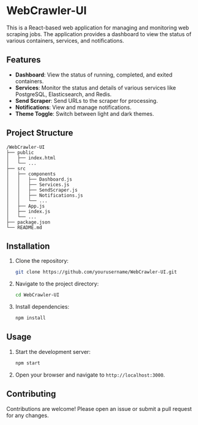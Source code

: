 # WebCrawler-UI

This is a React-based web application for managing and monitoring web scraping jobs. The application provides a dashboard to view the status of various containers, services, and notifications.

## Features

- **Dashboard**: View the status of running, completed, and exited containers.
- **Services**: Monitor the status and details of various services like PostgreSQL, Elasticsearch, and Redis.
- **Send Scraper**: Send URLs to the scraper for processing.
- **Notifications**: View and manage notifications.
- **Theme Toggle**: Switch between light and dark themes.

## Project Structure

```
/WebCrawler-UI
├── public
│   ├── index.html
│   └── ...
├── src
│   ├── components
│   │   ├── Dashboard.js
│   │   ├── Services.js
│   │   ├── SendScraper.js
│   │   ├── Notifications.js
│   │   └── ...
│   ├── App.js
│   ├── index.js
│   └── ...
├── package.json
└── README.md
```

## Installation

1. Clone the repository:
    ```sh
    git clone https://github.com/yourusername/WebCrawler-UI.git
    ```
2. Navigate to the project directory:
    ```sh
    cd WebCrawler-UI
    ```
3. Install dependencies:
    ```sh
    npm install
    ```

## Usage

1. Start the development server:
    ```sh
    npm start
    ```
2. Open your browser and navigate to `http://localhost:3000`.

## Contributing

Contributions are welcome! Please open an issue or submit a pull request for any changes.
